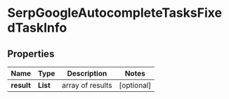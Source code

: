 # SerpGoogleAutocompleteTasksFixedTaskInfo


## Properties

| Name | Type | Description | Notes |
|------------ | ------------- | ------------- | -------------|
**result** | **List<SerpGoogleAutocompleteTasksFixedResultInfo>** | array of results |[optional]|